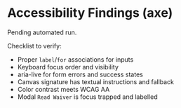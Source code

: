 # Accessibility Findings (axe)

Pending automated run.

Checklist to verify:
- Proper `label`/`for` associations for inputs
- Keyboard focus order and visibility
- aria-live for form errors and success states
- Canvas signature has textual instructions and fallback
- Color contrast meets WCAG AA
- Modal `Read Waiver` is focus trapped and labelled